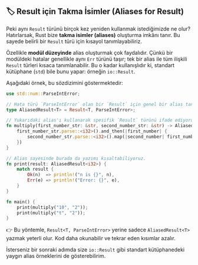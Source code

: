 ## 🏷️ Result için Takma İsimler (Aliases for Result)

Peki aynı `Result` türünü birçok kez yeniden kullanmak istediğimizde ne olur? Hatırlarsak, Rust bize **takma isimler (aliases)** oluşturma imkânı tanır. Bu sayede belirli bir `Result` türü için kısayol tanımlayabiliriz.

Özellikle **modül düzeyinde** alias oluşturmak çok faydalıdır. Çünkü bir modüldeki hatalar genellikle aynı `Err` türünü taşır; tek bir alias ile tüm ilişkili `Result` türleri kısaca tanımlanabilir. Bu o kadar kullanışlıdır ki, standart kütüphane (`std`) bile bunu yapar: örneğin `io::Result`.

Aşağıdaki örnek, bu sözdizimini göstermektedir:

```rust
use std::num::ParseIntError;

// Hata türü `ParseIntError` olan bir `Result` için genel bir alias tanımlıyoruz.
type AliasedResult<T> = Result<T, ParseIntError>;

// Yukarıdaki alias'ı kullanarak spesifik `Result` türünü ifade ediyoruz.
fn multiply(first_number_str: &str, second_number_str: &str) -> AliasedResult<i32> {
    first_number_str.parse::<i32>().and_then(|first_number| {
        second_number_str.parse::<i32>().map(|second_number| first_number * second_number)
    })
}

// Alias sayesinde burada da yazımı kısaltabiliyoruz.
fn print(result: AliasedResult<i32>) {
    match result {
        Ok(n)  => println!("n is {}", n),
        Err(e) => println!("Error: {}", e),
    }
}

fn main() {
    print(multiply("10", "2"));
    print(multiply("t", "2"));
}
```

👉 Bu yöntemle, `Result<T, ParseIntError>` yerine sadece `AliasedResult<T>` yazmak yeterli olur. Kod daha okunabilir ve tekrar eden kısımlar azalır.

İsterseniz bir sonraki adımda size `io::Result` gibi standart kütüphanedeki yaygın alias örneklerini de gösterebilirim.
